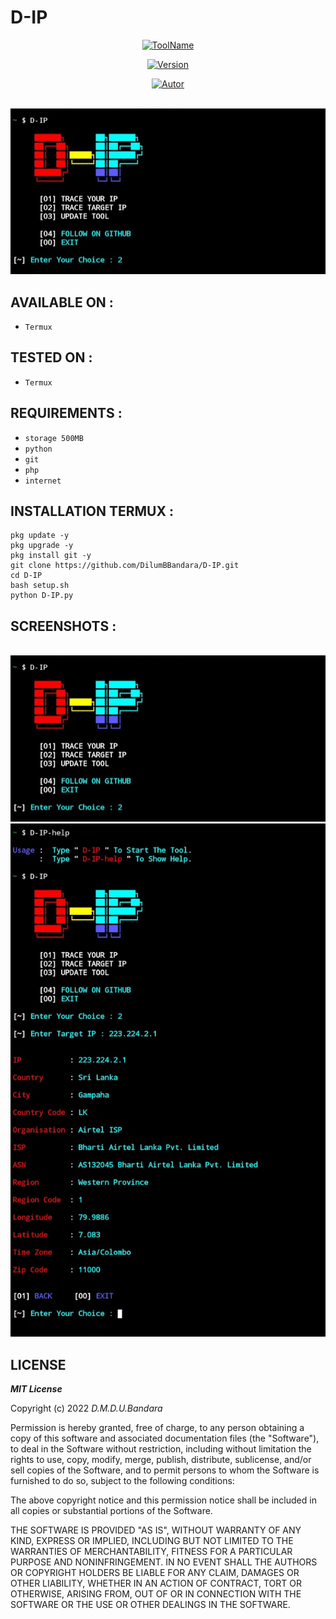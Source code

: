 # D-IP

<p align="center">
<a href="https://github.com/DilumBBandara/D-IP"><img title="ToolName" src="https://img.shields.io/badge/D--IP-blue?style=for-the-badge&logo="></a>
</p>
<p align="center">
<a href="https://github.com/DilumBBandara/D-IP"><img title="Version" src="https://img.shields.io/badge/Version-1.1-green?style=for-the-badge&logo="></a>
</p>
<p align="center">
<a href="https://github.com/DilumBBandara"><img title="Autor" src="https://img.shields.io/badge/Author-D.M.D.U.Bandara-blue?style=for-the-badge&logo=github"></a>
</p>
<br><a href="https://github.com/DilumBBandara/D-IP"><img src="main.jpg"></a>

## AVAILABLE ON :

   * `Termux`

## TESTED ON :

   * `Termux`

## REQUIREMENTS :

   * `storage 500MB`
   * `python`
   * `git`
   * `php`
   * `internet`

## INSTALLATION TERMUX :

    pkg update -y
    pkg upgrade -y
    pkg install git -y
    git clone https://github.com/DilumBBandara/D-IP.git
    cd D-IP
    bash setup.sh
    python D-IP.py

## SCREENSHOTS :

   <br><a href="https://github.com/DilumBBandara/D-IP"><img src="main.jpg"></a>
   <br><a href="https://github.com/DilumBBandara/D-IP"><img src="dip.jpg"></a>

## LICENSE

***MIT License***

Copyright (c) 2022 *D.M.D.U.Bandara*

Permission is hereby granted, free of charge, to any person obtaining a copy
of this software and associated documentation files (the "Software"), to deal
in the Software without restriction, including without limitation the rights
to use, copy, modify, merge, publish, distribute, sublicense, and/or sell
copies of the Software, and to permit persons to whom the Software is
furnished to do so, subject to the following conditions:

The above copyright notice and this permission notice shall be included in all
copies or substantial portions of the Software.

THE SOFTWARE IS PROVIDED "AS IS", WITHOUT WARRANTY OF ANY KIND, EXPRESS OR
IMPLIED, INCLUDING BUT NOT LIMITED TO THE WARRANTIES OF MERCHANTABILITY,
FITNESS FOR A PARTICULAR PURPOSE AND NONINFRINGEMENT. IN NO EVENT SHALL THE
AUTHORS OR COPYRIGHT HOLDERS BE LIABLE FOR ANY CLAIM, DAMAGES OR OTHER
LIABILITY, WHETHER IN AN ACTION OF CONTRACT, TORT OR OTHERWISE, ARISING FROM,
OUT OF OR IN CONNECTION WITH THE SOFTWARE OR THE USE OR OTHER DEALINGS IN THE
SOFTWARE.
